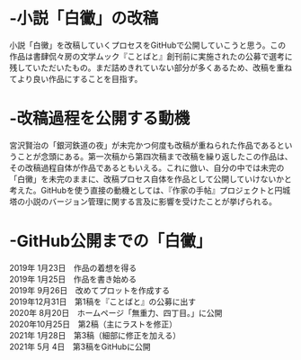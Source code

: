 # -小説「白黴」の改稿
小説「白黴」を改稿していくプロセスをGitHubで公開していこうと思う。この作品は書肆侃々房の文学ムック『ことばと』創刊前に実施されたの公募で選考に残していただいたもの。まだ詰めきれていない部分が多くあるため、改稿を重ねてより良い作品にすることを目指す。

# -改稿過程を公開する動機
宮沢賢治の「銀河鉄道の夜」が未完かつ何度も改稿が重ねられた作品であるということが念頭にある。第一次稿から第四次稿まで改稿を繰り返したこの作品は、その改稿過程自体が作品であるともいえる。これに倣い、自分の中では未完の「白黴」を未完のままに、改稿プロセス自体を作品として公開していけないかと考えた。GitHubを使う直接の動機としては、『作家の手帖』プロジェクトと円城塔の小説のバージョン管理に関する言及に影響を受けたことが挙げられる。

# -GitHub公開までの「白黴」
2019年 1月23日　作品の着想を得る  
2019年 1月25日　作品を書き始める  
2019年 9月26日　改めてプロットを作成する  
2019年12月31日　第1稿を『ことばと』の公募に出す  
2020年 8月20日　ホームページ「無重力、四丁目。」に公開  
2020年10月25日　第2稿（主にラストを修正）  
2021年 1月28日　第3稿（細部に修正を加える）  
2021年 5月 4日　第3稿をGitHubに公開  
